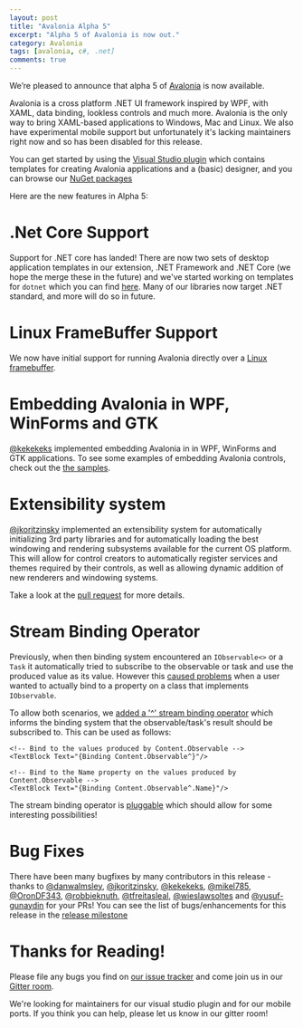```yaml
---
layout: post
title: "Avalonia Alpha 5"
excerpt: "Alpha 5 of Avalonia is now out."
category: Avalonia
tags: [avalonia, c#, .net]
comments: true
---
```


We’re pleased to announce that alpha 5 of [Avalonia](https://github.com/AvaloniaUI/Avalonia) is now available.

Avalonia is a cross platform .NET UI framework inspired by WPF, with XAML, data binding, lookless controls and much more. Avalonia is the only way to bring XAML-based applications to Windows, Mac and Linux. We also have experimental mobile support but unfortunately it's lacking maintainers right now and so has been disabled for this release.

You can get started by using the [Visual Studio plugin](https://marketplace.visualstudio.com/items?itemName=SJKirk.AvaloniaforVisualStudio) which contains templates for creating Avalonia applications and a (basic) designer, and you can browse our [NuGet packages](https://www.nuget.org/packages?q=Tags%3A%22Avalonia%22)

Here are the new features in Alpha 5:

# .Net Core Support

Support for .NET core has landed! There are now two sets of desktop application templates in our extension, .NET Framework and .NET Core (we hope the merge these in the future) and we've started working on templates for `dotnet` which you can find [here](https://github.com/AvaloniaUI/avalonia-dotnet-templates). Many of our libraries now target .NET standard, and more will do so in future.

# Linux FrameBuffer Support

We now have initial support for running Avalonia directly over a [Linux framebuffer](https://github.com/AvaloniaUI/Avalonia/tree/master/src/Linux/Avalonia.LinuxFramebuffer).

# Embedding Avalonia in WPF, WinForms and GTK

[@kekekeks](https://github.com/kekekeks) implemented embedding Avalonia in in WPF, WinForms and GTK applications. To see some examples of embedding Avalonia controls, check out the [the samples]().

# Extensibility system

[@jkoritzinsky](https://github.com/jkoritzinsky) implemented an extensibility system for automatically initializing 3rd party libraries and for automatically loading the best windowing and rendering subsystems available for the current OS platform. This will allow for control creators to automatically register services and themes required by their controls, as well as allowing dynamic addition of new renderers and windowing systems.

Take a look at the [pull request](https://github.com/AvaloniaUI/Avalonia/pull/707) for more details.

# Stream Binding Operator

Previously, when then binding system encountered an `IObservable<>` or a `Task` it automatically tried to subscribe to the observable or task and use the produced value as its value. However this [caused problems](https://github.com/AvaloniaUI/Avalonia/issues/711) when a user wanted to  actually bind to a property on a class that implements `IObservable`.

To allow both scenarios, we [added a '^' stream binding operator](https://github.com/AvaloniaUI/Avalonia/pull/764) which informs the binding system that the observable/task's result should be subscribed to. This can be used as follows:

```
<!-- Bind to the values produced by Content.Observable -->
<TextBlock Text="{Binding Content.Observable^}"/>

<!-- Bind to the Name property on the values produced by Content.Observable -->
<TextBlock Text="{Binding Content.Observable^.Name}"/>
```

The stream binding operator is [pluggable](https://github.com/AvaloniaUI/Avalonia/blob/master/src/Markup/Avalonia.Markup/Data/ExpressionObserver.cs#L47) which should allow for some interesting possibilities!

# Bug Fixes

There have been many bugfixes by many contributors in this release - thanks to [@danwalmsley](https://github.com/danwalmsley), [@jkoritzinsky](https://github.com/jkoritzinsky), [@kekekeks](https://github.com/kekekeks), [@mikel785](https://github.com/mikel785), [@OronDF343](https://github.com/OronDF343), [@robbieknuth](https://github.com/robbieknuth), [@tfreitasleal](https://github.com/tfreitasleal), [@wieslawsoltes](https://github.com/wieslawsoltes) and [@yusuf-gunaydin](https://github.com/yusuf-gunaydin) for your PRs! You can see the list of bugs/enhancements for this release in the [release milestone](https://github.com/AvaloniaUI/Avalonia/milestone/7?closed=1)

# Thanks for Reading!

Please file any bugs you find on [our issue tracker](https://github.com/AvaloniaUI/Avalonia/issues) and come join us in our
[Gitter room](https://gitter.im/AvaloniaUI/Avalonia).

We're looking for maintainers for our visual studio plugin and for our mobile ports. If you think you can help, please let us know in our gitter room!